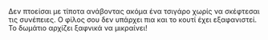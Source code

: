 Δεν πτοείσαι με τίποτα ανάβοντας ακόμα ένα τσιγάρο χωρίς να σκέφτεσαι τις συνέπειες.
Ο φίλος σου δεν υπάρχει πια και το κουτί έχει εξαφανιστεί. Το δωμάτιο αρχίζει ξαφνικά να μικραίνει!